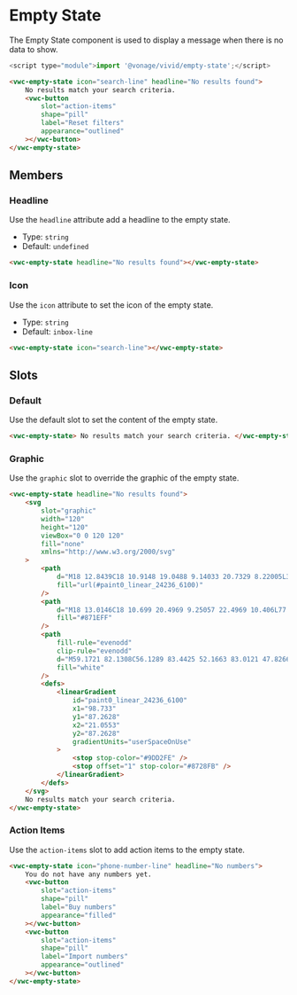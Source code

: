 # Empty State

The Empty State component is used to display a message when there is no data to show.

```js
<script type="module">import '@vonage/vivid/empty-state';</script>
```

```html preview
<vwc-empty-state icon="search-line" headline="No results found">
	No results match your search criteria.
	<vwc-button
		slot="action-items"
		shape="pill"
		label="Reset filters"
		appearance="outlined"
	></vwc-button>
</vwc-empty-state>
```

## Members

### Headline

Use the `headline` attribute add a headline to the empty state.

- Type: `string`
- Default: `undefined`

```html preview
<vwc-empty-state headline="No results found"></vwc-empty-state>
```

### Icon

Use the `icon` attribute to set the icon of the empty state.

- Type: `string`
- Default: `inbox-line`

```html preview
<vwc-empty-state icon="search-line"></vwc-empty-state>
```

## Slots

### Default

Use the default slot to set the content of the empty state.

```html preview
<vwc-empty-state> No results match your search criteria. </vwc-empty-state>
```

### Graphic

Use the `graphic` slot to override the graphic of the empty state.

```html preview
<vwc-empty-state headline="No results found">
	<svg
		slot="graphic"
		width="120"
		height="120"
		viewBox="0 0 120 120"
		fill="none"
		xmlns="http://www.w3.org/2000/svg"
	>
		<path
			d="M18 12.8439C18 10.9148 19.0488 9.14033 20.7329 8.22005L34.0345 0.95148C35.645 -0.31716 37.5777 -0.31716 39.8325 0.95148L93.6251 30.1302C98.1346 32.6675 102 39.645 102 45.6711V104.346C102 108.152 100.546 110.184 98.4568 111.323L85.1139 119.267C83.5095 120.223 81.5211 120.245 79.8957 119.327L64.2609 110.49L35.0435 93.4917C18.6087 84.3854 18 82.5641 18 71.6365V12.8439Z"
			fill="url(#paint0_linear_24236_6100)"
		/>
		<path
			d="M18 13.0146C18 10.699 20.4969 9.25057 22.4969 10.406L77.9876 42.4627C81.7074 44.6116 84 48.5904 84 52.8972V116.985C84 119.301 81.5031 120.749 79.5031 119.594L24.0124 87.5373C20.2926 85.3884 18 81.4096 18 77.1028V13.0146Z"
			fill="#871EFF"
		/>
		<path
			fill-rule="evenodd"
			clip-rule="evenodd"
			d="M59.1721 82.1308C56.1289 83.4425 52.1663 83.0121 47.8266 80.5066C38.2026 74.9502 30.433 61.3295 30.433 50.1072C30.433 38.8849 38.2026 34.2358 47.8266 39.7922C57.4505 45.3486 65.2201 58.9693 65.2201 70.1915C65.2201 75.2682 63.6301 78.9998 60.9977 81.0499L70.2104 97.163C70.714 98.0438 70.708 98.99 70.197 99.2765C69.6861 99.563 68.8636 99.0812 68.36 98.2004L59.1721 82.1308ZM33.0311 51.6072C33.0311 42.0004 39.673 38.0847 47.8266 42.7922C55.9801 47.4996 62.622 59.0847 62.622 68.6915C62.622 73.4604 60.9853 76.8269 58.3395 78.4323C58.3237 78.4395 58.3081 78.4474 58.2928 78.456C58.2685 78.4696 58.2452 78.4848 58.2232 78.5014C55.5483 80.0553 51.8736 79.8432 47.8266 77.5066C39.673 72.7992 33.0311 61.214 33.0311 51.6072Z"
			fill="white"
		/>
		<defs>
			<linearGradient
				id="paint0_linear_24236_6100"
				x1="98.733"
				y1="87.2628"
				x2="21.0553"
				y2="87.2628"
				gradientUnits="userSpaceOnUse"
			>
				<stop stop-color="#9DD2FE" />
				<stop offset="1" stop-color="#8728FB" />
			</linearGradient>
		</defs>
	</svg>
	No results match your search criteria.
</vwc-empty-state>
```

### Action Items

Use the `action-items` slot to add action items to the empty state.

```html preview
<vwc-empty-state icon="phone-number-line" headline="No numbers">
	You do not have any numbers yet.
	<vwc-button
		slot="action-items"
		shape="pill"
		label="Buy numbers"
		appearance="filled"
	></vwc-button>
	<vwc-button
		slot="action-items"
		shape="pill"
		label="Import numbers"
		appearance="outlined"
	></vwc-button>
</vwc-empty-state>
```
